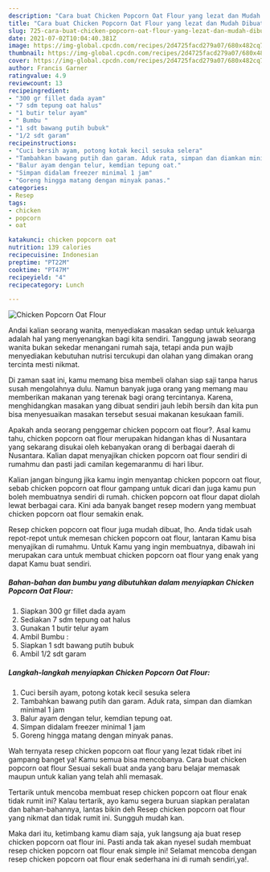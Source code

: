 ```yaml
---
description: "Cara buat Chicken Popcorn Oat Flour yang lezat dan Mudah Dibuat"
title: "Cara buat Chicken Popcorn Oat Flour yang lezat dan Mudah Dibuat"
slug: 725-cara-buat-chicken-popcorn-oat-flour-yang-lezat-dan-mudah-dibuat
date: 2021-07-02T10:04:40.381Z
image: https://img-global.cpcdn.com/recipes/2d4725facd279a07/680x482cq70/chicken-popcorn-oat-flour-foto-resep-utama.jpg
thumbnail: https://img-global.cpcdn.com/recipes/2d4725facd279a07/680x482cq70/chicken-popcorn-oat-flour-foto-resep-utama.jpg
cover: https://img-global.cpcdn.com/recipes/2d4725facd279a07/680x482cq70/chicken-popcorn-oat-flour-foto-resep-utama.jpg
author: Francis Garner
ratingvalue: 4.9
reviewcount: 13
recipeingredient:
- "300 gr fillet dada ayam"
- "7 sdm tepung oat halus"
- "1 butir telur ayam"
- " Bumbu "
- "1 sdt bawang putih bubuk"
- "1/2 sdt garam"
recipeinstructions:
- "Cuci bersih ayam, potong kotak kecil sesuka selera"
- "Tambahkan bawang putih dan garam. Aduk rata, simpan dan diamkan minimal 1 jam"
- "Balur ayam dengan telur, kemdian tepung oat."
- "Simpan didalam freezer minimal 1 jam"
- "Goreng hingga matang dengan minyak panas."
categories:
- Resep
tags:
- chicken
- popcorn
- oat

katakunci: chicken popcorn oat 
nutrition: 139 calories
recipecuisine: Indonesian
preptime: "PT22M"
cooktime: "PT47M"
recipeyield: "4"
recipecategory: Lunch

---
```



![Chicken Popcorn Oat Flour](https://img-global.cpcdn.com/recipes/2d4725facd279a07/680x482cq70/chicken-popcorn-oat-flour-foto-resep-utama.jpg)

Andai kalian seorang wanita, menyediakan masakan sedap untuk keluarga adalah hal yang menyenangkan bagi kita sendiri. Tanggung jawab seorang  wanita bukan sekedar menangani rumah saja, tetapi anda pun wajib menyediakan kebutuhan nutrisi tercukupi dan olahan yang dimakan orang tercinta mesti nikmat.

Di zaman  saat ini, kamu memang bisa membeli olahan siap saji tanpa harus susah mengolahnya dulu. Namun banyak juga orang yang memang mau memberikan makanan yang terenak bagi orang tercintanya. Karena, menghidangkan masakan yang dibuat sendiri jauh lebih bersih dan kita pun bisa menyesuaikan masakan tersebut sesuai makanan kesukaan famili. 



Apakah anda seorang penggemar chicken popcorn oat flour?. Asal kamu tahu, chicken popcorn oat flour merupakan hidangan khas di Nusantara yang sekarang disukai oleh kebanyakan orang di berbagai daerah di Nusantara. Kalian dapat menyajikan chicken popcorn oat flour sendiri di rumahmu dan pasti jadi camilan kegemaranmu di hari libur.

Kalian jangan bingung jika kamu ingin menyantap chicken popcorn oat flour, sebab chicken popcorn oat flour gampang untuk dicari dan juga kamu pun boleh membuatnya sendiri di rumah. chicken popcorn oat flour dapat diolah lewat berbagai cara. Kini ada banyak banget resep modern yang membuat chicken popcorn oat flour semakin enak.

Resep chicken popcorn oat flour juga mudah dibuat, lho. Anda tidak usah repot-repot untuk memesan chicken popcorn oat flour, lantaran Kamu bisa menyajikan di rumahmu. Untuk Kamu yang ingin membuatnya, dibawah ini merupakan cara untuk membuat chicken popcorn oat flour yang enak yang dapat Kamu buat sendiri.

<!--inarticleads1-->

##### Bahan-bahan dan bumbu yang dibutuhkan dalam menyiapkan Chicken Popcorn Oat Flour:

1. Siapkan 300 gr fillet dada ayam
1. Sediakan 7 sdm tepung oat halus
1. Gunakan 1 butir telur ayam
1. Ambil  Bumbu :
1. Siapkan 1 sdt bawang putih bubuk
1. Ambil 1/2 sdt garam




<!--inarticleads2-->

##### Langkah-langkah menyiapkan Chicken Popcorn Oat Flour:

1. Cuci bersih ayam, potong kotak kecil sesuka selera
1. Tambahkan bawang putih dan garam. Aduk rata, simpan dan diamkan minimal 1 jam
1. Balur ayam dengan telur, kemdian tepung oat.
1. Simpan didalam freezer minimal 1 jam
1. Goreng hingga matang dengan minyak panas.




Wah ternyata resep chicken popcorn oat flour yang lezat tidak ribet ini gampang banget ya! Kamu semua bisa mencobanya. Cara buat chicken popcorn oat flour Sesuai sekali buat anda yang baru belajar memasak maupun untuk kalian yang telah ahli memasak.

Tertarik untuk mencoba membuat resep chicken popcorn oat flour enak tidak rumit ini? Kalau tertarik, ayo kamu segera buruan siapkan peralatan dan bahan-bahannya, lantas bikin deh Resep chicken popcorn oat flour yang nikmat dan tidak rumit ini. Sungguh mudah kan. 

Maka dari itu, ketimbang kamu diam saja, yuk langsung aja buat resep chicken popcorn oat flour ini. Pasti anda tak akan nyesel sudah membuat resep chicken popcorn oat flour enak simple ini! Selamat mencoba dengan resep chicken popcorn oat flour enak sederhana ini di rumah sendiri,ya!.

